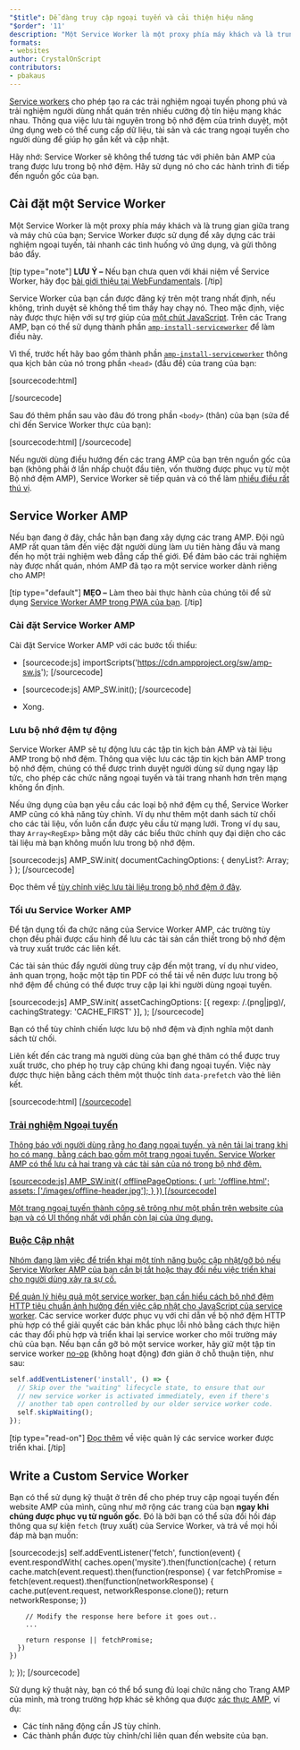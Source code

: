 ```yaml
---
"$title": Dễ dàng truy cập ngoại tuyến và cải thiện hiệu năng
"$order": '11'
description: "Một Service Worker là một proxy phía máy khách và là trung gian giữa trang và máy chủ của bạn; Service Worker được sử dụng để xây dựng các trải nghiệm ngoại tuyến, tải nhanh..."
formats:
- websites
author: CrystalOnScript
contributors:
- pbakaus
---
```


[Service workers](https://developer.mozilla.org/en-US/docs/Web/API/Service_Worker_API) cho phép tạo ra các trải nghiệm ngoại tuyến phong phú và trải nghiệm người dùng nhất quán trên nhiều cường độ tín hiệu mạng khác nhau. Thông qua việc lưu tài nguyên trong bộ nhớ đệm của trình duyệt, một ứng dụng web có thể cung cấp dữ liệu, tài sản và các trang ngoại tuyến cho người dùng để giúp họ gắn kết và cập nhật.

Hãy nhớ: Service Worker sẽ không thể tương tác với phiên bản AMP của trang được lưu trong bộ nhớ đệm. Hãy sử dụng nó cho các hành trình đi tiếp đến nguồn gốc của bạn.

## Cài đặt một Service Worker

Một Service Worker là một proxy phía máy khách và là trung gian giữa trang và máy chủ của bạn; Service Worker được sử dụng để xây dựng các trải nghiệm ngoại tuyến, tải nhanh các tình huống vỏ ứng dụng, và gửi thông báo đẩy.

[tip type="note"] **LƯU Ý –** Nếu bạn chưa quen với khái niệm về Service Worker, hãy đọc <a class="" href="https://developers.google.com/web/fundamentals/getting-started/primers/service-workers">bài giới thiệu tại WebFundamentals</a>. [/tip]

Service Worker của bạn cần được đăng ký trên một trang nhất định, nếu không, trình duyệt sẽ không thể tìm thấy hay chạy nó. Theo mặc định, việc này được thực hiện với sự trợ giúp của [một chút JavaScript](https://developers.google.com/web/fundamentals/instant-and-offline/service-worker/registration). Trên các Trang AMP, bạn có thể sử dụng thành phần [`amp-install-serviceworker`](../../../documentation/components/reference/amp-install-serviceworker.md) để làm điều này.

Vì thế, trước hết hãy bao gồm thành phần [`amp-install-serviceworker`](../../../documentation/components/reference/amp-install-serviceworker.md) thông qua kịch bản của nó trong phần `<head>` (đầu đề) của trang của bạn:

[sourcecode:html]

<script async custom-element="amp-install-serviceworker"
  src="https://cdn.ampproject.org/v0/amp-install-serviceworker-0.1.js"></script>

[/sourcecode]

Sau đó thêm phần sau vào đâu đó trong phần `<body>` (thân) của bạn (sửa để chỉ đến Service Worker thực của bạn):

[sourcecode:html]
<amp-install-serviceworker
      src="https://www.your-domain.com/serviceworker.js"
      layout="nodisplay">
</amp-install-serviceworker>
[/sourcecode]

Nếu người dùng điều hướng đến các trang AMP của bạn trên nguồn gốc của bạn (không phải ở lần nhấp chuột đầu tiên, vốn thường được phục vụ từ một Bộ nhớ đệm AMP), Service Worker sẽ tiếp quản và có thể làm [nhiều điều rất thú vị](https://developers.google.com/web/fundamentals/instant-and-offline/offline-ux).

## Service Worker AMP

Nếu bạn đang ở đây, chắc hẳn bạn đang xây dựng các trang AMP. Đội ngũ AMP rất quan tâm đến việc đặt người dùng làm ưu tiên hàng đầu và mang đến họ một trải nghiệm web đẳng cấp thế giới. Để đảm bảo các trải nghiệm này được nhất quán, nhóm AMP đã tạo ra một service worker dành riêng cho AMP!

[tip type="default"] **MẸO –** Làm theo bài thực hành của chúng tôi để sử dụng [Service Worker AMP trong PWA của bạn](/content/amp-dev/documentation/guides-and-tutorials/optimize-measure/amp_to_pwa.md). [/tip]

### Cài đặt Service Worker AMP

Cài đặt Service Worker AMP với các bước tối thiểu:

- [sourcecode:js]  importScripts('https://cdn.ampproject.org/sw/amp-sw.js');  [/sourcecode]

- [sourcecode:js]
      AMP_SW.init();
      [/sourcecode]

- Xong.

### Lưu bộ nhớ đệm tự động

Service Worker AMP sẽ tự động lưu các tập tin kịch bản AMP và tài liệu AMP trong bộ nhớ đệm. Thông qua việc lưu các tập tin kịch bản AMP trong bộ nhớ đệm, chúng có thể được trình duyệt người dùng sử dụng ngay lập tức, cho phép các chức năng ngoại tuyến và tải trang nhanh hơn trên mạng không ổn định.

Nếu ứng dụng của bạn yêu cầu các loại bộ nhớ đệm cụ thể, Service Worker AMP cũng có khả năng tùy chỉnh. Ví dụ như thêm một danh sách từ chối cho các tài liệu, vốn luôn cần được yêu cầu từ mạng lưới. Trong ví dụ sau, thay `Array<RegExp>` bằng một dãy các biểu thức chính quy đại diện cho các tài liệu mà bạn không muốn lưu trong bộ nhớ đệm.

[sourcecode:js]
AMP_SW.init(
documentCachingOptions: {
denyList?: Array<RegExp>;
}
);
[/sourcecode]

Đọc thêm về [tùy chỉnh việc lưu tài liệu trong bộ nhớ đệm ở đây](https://github.com/ampproject/amp-sw/tree/master/src/modules/document-caching).

### Tối ưu Service Worker AMP

Để tận dụng tối đa chức năng của Service Worker AMP, các trường tùy chọn đều phải được cấu hình để lưu các tài sản cần thiết trong bộ nhớ đệm và truy xuất trước các liên kết.

Các tài sản thúc đẩy người dùng truy cập đến một trang, ví dụ như video, ảnh quan trọng, hoặc một tập tin PDF có thể tải về nên được lưu trong bộ nhớ đệm để chúng có thể được truy cập lại khi người dùng ngoại tuyến.

[sourcecode:js]
AMP_SW.init(
assetCachingOptions: [{
regexp: /\.(png|jpg)/,
cachingStrategy: 'CACHE_FIRST'
}],
);
[/sourcecode]

Bạn có thể tùy chỉnh chiến lược lưu bộ nhớ đệm và định nghĩa một danh sách từ chối.

Liên kết đến các trang mà người dùng của bạn ghé thăm có thể được truy xuất trước, cho phép họ truy cập chúng khi đang ngoại tuyến. Việc này được thực hiện bằng cách thêm một thuộc tính `data-prefetch` vào thẻ liên kết.

[sourcecode:html]
<a href='....' data-rel='prefetch' />
[/sourcecode]

### Trải nghiệm Ngoại tuyến

Thông báo với người dùng rằng họ đang ngoại tuyến, và nên tải lại trang khi họ có mạng, bằng cách bao gồm một trang ngoại tuyến. Service Worker AMP có thể lưu cả hai trang và các tài sản của nó trong bộ nhớ đệm.

[sourcecode:js] AMP_SW.init({ offlinePageOptions: { url: '/offline.html'; assets: ['/images/offline-header.jpg']; } }) [/sourcecode]

Một trang ngoại tuyến thành công sẽ trông như một phần trên website của bạn và có UI thống nhất với phần còn lại của ứng dụng.

### Buộc Cập nhật

Nhóm đang làm việc để triển khai một tính năng buộc cập nhật/gỡ bỏ nếu Service Worker AMP của bạn cần bị tắt hoặc thay đổi nếu việc triển khai cho người dùng xảy ra sự cố.

Để quản lý hiệu quả một service worker, bạn cần hiểu cách [bộ nhớ đệm HTTP tiêu chuẩn ảnh hưởng đến việc cập nhật cho JavaScript của service worker](https://developers.google.com/web/updates/2018/06/fresher-sw). Các service worker được phục vụ với chỉ dẫn về bộ nhớ đệm HTTP phù hợp có thể giải quyết các bản khắc phục lỗi nhỏ bằng cách thực hiện các thay đổi phù hợp và triển khai lại service worker cho môi trường máy chủ của bạn. Nếu bạn cần gỡ bỏ một service worker, hãy giữ một tập tin service worker [no-op](https://en.wikipedia.org/wiki/NOP) (không hoạt động) đơn giản ở chỗ thuận tiện, như sau:

```js
self.addEventListener('install', () => {
  // Skip over the "waiting" lifecycle state, to ensure that our
  // new service worker is activated immediately, even if there's
  // another tab open controlled by our older service worker code.
  self.skipWaiting();
});
```

[tip type="read-on"] [Đọc thêm](https://stackoverflow.com/questions/33986976/how-can-i-remove-a-buggy-service-worker-or-implement-a-kill-switch/38980776#38980776) về việc quản lý các service worker được triển khai. [/tip]

## Write a Custom Service Worker

Bạn có thể sử dụng kỹ thuật ở trên để cho phép truy cập ngoại tuyến đến website AMP của mình, cũng như mở rộng các trang của bạn **ngay khi chúng được phục vụ từ nguồn gốc**. Đó là bởi bạn có thể sửa đổi hồi đáp thông qua sự kiện `fetch` (truy xuất) của Service Worker, và trả về mọi hồi đáp mà bạn muốn:

[sourcecode:js]
self.addEventListener('fetch', function(event) {
event.respondWith(
caches.open('mysite').then(function(cache) {
return cache.match(event.request).then(function(response) {
var fetchPromise = fetch(event.request).then(function(networkResponse) {
cache.put(event.request, networkResponse.clone());
return networkResponse;
})

        // Modify the response here before it goes out..
        ...

        return response || fetchPromise;
      })
    })

);
});
[/sourcecode]

Sử dụng kỹ thuật này, bạn có thể bổ sung đủ loại chức năng cho Trang AMP của mình, mà trong trường hợp khác sẽ không qua được [xác thực AMP](../../../documentation/guides-and-tutorials/learn/validation-workflow/validate_amp.md), ví dụ:

- Các tính năng động cần JS tùy chỉnh.
- Các thành phần được tùy chỉnh/chỉ liên quan đến website của bạn.
